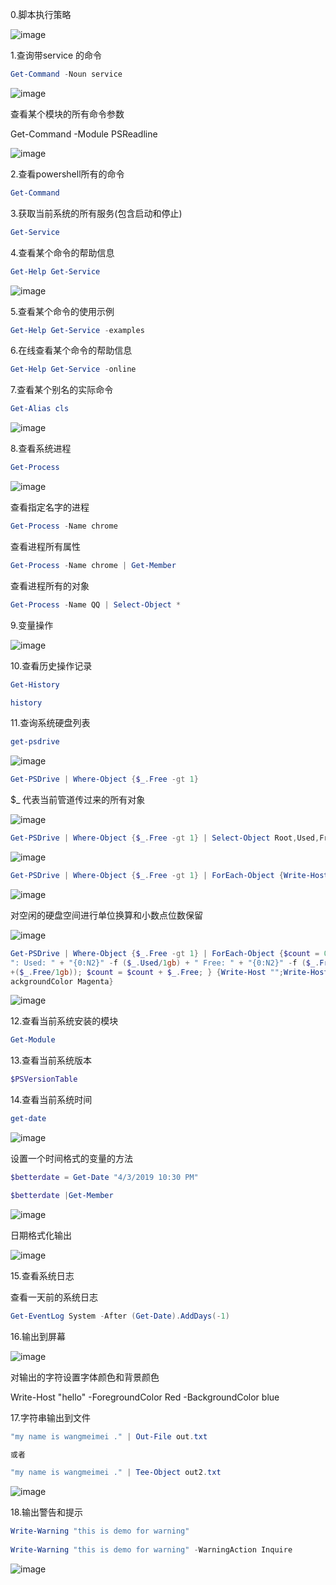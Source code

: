 0.脚本执行策略

![image](./static/get-executionpolicy.jpg)

1.查询带service 的命令
```powershell
Get-Command -Noun service
```
![image](./static/get-command.jpg)

查看某个模块的所有命令参数

Get-Command -Module PSReadline

![image](./static/get-command02.jpg)


2.查看powershell所有的命令
```powershell
Get-Command
```
3.获取当前系统的所有服务(包含启动和停止)
```powershell
Get-Service
```
4.查看某个命令的帮助信息
```powershell
Get-Help Get-Service
```
![image](./static/get-help.jpg)

5.查看某个命令的使用示例
```powershell
Get-Help Get-Service -examples
```
6.在线查看某个命令的帮助信息
```powershell
Get-Help Get-Service -online
```
7.查看某个别名的实际命令
```powershell
Get-Alias cls
```
![image](./static/get-alias.jpg)

8.查看系统进程
```powershell
Get-Process
```
![image](./static/get-process.jpg)

查看指定名字的进程
```powershell
Get-Process -Name chrome
```
查看进程所有属性
```powershell
Get-Process -Name chrome | Get-Member
```
查看进程所有的对象
```powershell
Get-Process -Name QQ | Select-Object *
```
9.变量操作

![image](./static/methods.jpg)

10.查看历史操作记录
```powershell
Get-History

history
```
11.查询系统硬盘列表
```powershell
get-psdrive
```
![image](./static/get-psdrive.jpg)
```powershell
Get-PSDrive | Where-Object {$_.Free -gt 1}
```
 $_ 代表当前管道传过来的所有对象

![image](./static/get-psdrive02.jpg)
```powershell
Get-PSDrive | Where-Object {$_.Free -gt 1} | Select-Object Root,Used,Free
```
![image](./static/get-psdrive03.jpg)

```powershell
Get-PSDrive | Where-Object {$_.Free -gt 1} | ForEach-Object {Write-Host "Free Space for" $_.root "is"  $_.Free -ForegroundColor green}
```

![image](./static/get-psdrive04.jpg)

对空闲的硬盘空间进行单位换算和小数点位数保留

![image](./static/get-psdrive05.jpg)

```powershell
Get-PSDrive | Where-Object {$_.Free -gt 1} | ForEach-Object {$count = 0; Write-Host "";}  {$_.Name
": Used: " + "{0:N2}" -f ($_.Used/1gb) + " Free: " + "{0:N2}" -f ($_.Free/1gb) + " Total: " + "{0:N2}" -f (($_.Used/1g
+($_.Free/1gb)); $count = $count + $_.Free; } {Write-Host "";Write-Host "Total Free Space" ("{0:N2}" -f ($count/1gb))
ackgroundColor Magenta}
```
![image](./static/get-psdrive06.jpg)


12.查看当前系统安装的模块
```powershell
Get-Module
```

13.查看当前系统版本
```powershell
$PSVersionTable
```

14.查看当前系统时间
```powershell
get-date
```
![image](./static/get-date.jpg)

设置一个时间格式的变量的方法
```powershell
$betterdate = Get-Date "4/3/2019 10:30 PM"

$betterdate |Get-Member
```

![image](./static/get-date02.jpg)

日期格式化输出

![image](./static/get-date03.jpg)


15.查看系统日志

查看一天前的系统日志
```powershell
Get-EventLog System -After (Get-Date).AddDays(-1)
```

16.输出到屏幕

![image](./static/write-host.jpg)

对输出的字符设置字体颜色和背景颜色

Write-Host "hello" -ForegroundColor Red -BackgroundColor blue

17.字符串输出到文件
```powershell
"my name is wangmeimei ." | Out-File out.txt

或者

"my name is wangmeimei ." | Tee-Object out2.txt
```
![image](./static/outfile.jpg)

18.输出警告和提示
```powershell
Write-Warning "this is demo for warning"
 
Write-Warning "this is demo for warning" -WarningAction Inquire
```
![image](./static/write-warning.jpg)



 
 






























